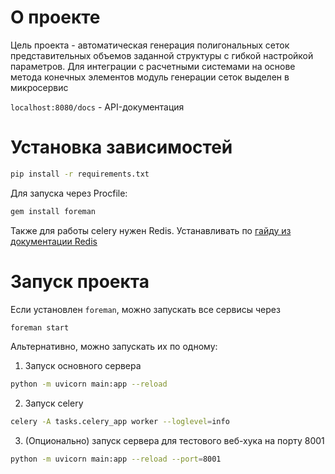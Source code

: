 # О проекте

Цель проекта - автоматическая генерация полигональных сеток представительных объемов заданной структуры с гибкой настройкой параметров. Для интеграции с расчетными системами на основе метода конечных элементов модуль генерации сеток выделен в микросервис

`localhost:8080/docs` - API-документация

# Установка зависимостей

```bash
pip install -r requirements.txt
```

Для запуска через Procfile:

```bash
gem install foreman
```

Также для работы celery нужен Redis. Устанавливать по [гайду из документации Redis](https://redis.io/docs/latest/operate/oss_and_stack/install/install-redis/)

# Запуск проекта

Если установлен `foreman`, можно запускать все сервисы через

```bash
foreman start
```

Альтернативно, можно запускать их по одному:

1. Запуск основного сервера

```bash
python -m uvicorn main:app --reload
```

2. Запуск celery

```bash
celery -A tasks.celery_app worker --loglevel=info
```

3. (Опционально) запуск сервера для тестового веб-хука на порту 8001

```bash
python -m uvicorn main:app --reload --port=8001
```

